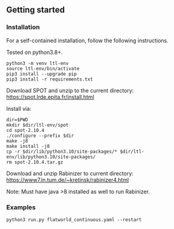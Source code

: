 ## Getting started

### Installation

For a self-contained installation, follow the following instructions.

Tested on python3.8+.
```
python3 -m venv ltl-env
source ltl-env/bin/activate
pip3 install --upgrade pip
pip3 install -r requirements.txt
```

Download SPOT and unzip to the current directory:
https://spot.lrde.epita.fr/install.html

Install via:
```
dir=$PWD
mkdir $dir/ltl-env/spot
cd spot-2.10.4
./configure --prefix $dir
make -j8
make install -j8
cp -r $dir/lib/python3.10/site-packages/* $dir/ltl-env/lib/python3.10/site-packages/
rm spot-2.10.4.tar.gz 
```

Download and unzip Rabinizer to current directory:
https://www7.in.tum.de/~kretinsk/rabinizer4.html

Note: Must have java >8 installed as well to run Rabinizer.

### Examples

```
python3 run.py flatworld_continuous.yaml --restart
```
